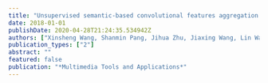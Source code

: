```yaml
---
title: "Unsupervised semantic-based convolutional features aggregation for image retrieval"
date: 2018-01-01
publishDate: 2020-04-28T21:24:35.534942Z
authors: ["Xinsheng Wang, Shanmin Pang, Jihua Zhu, Jiaxing Wang, Lin Wang"]
publication_types: ["2"]
abstract: ""
featured: false
publication: "*Multimedia Tools and Applications*"
---
```


